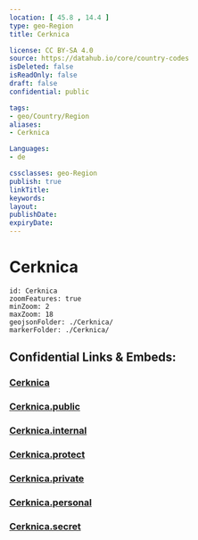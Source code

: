 ```yaml
---
location: [ 45.8 , 14.4 ] 
type: geo-Region
title: Cerknica

license: CC BY-SA 4.0
source: https://datahub.io/core/country-codes
isDeleted: false
isReadOnly: false
draft: false
confidential: public

tags:
- geo/Country/Region
aliases:
- Cerknica

Languages:
- de

cssclasses: geo-Region
publish: true
linkTitle: 
keywords: 
layout: 
publishDate: 
expiryDate: 
---
```


# Cerknica

```leaflet
id: Cerknica
zoomFeatures: true 
minZoom: 2 
maxZoom: 18
geojsonFolder: ./Cerknica/
markerFolder: ./Cerknica/
```


## Confidential Links & Embeds: 

### [Cerknica](/_Standards/Earth/Continent/Europe/Europe~Central/Slovenia/Regions~Slovenia/Primorsko-notranjska/counties~Primorsko-notranjska/Cerknica.md) 

### [Cerknica.public](/_public/Earth/Continent/Europe/Europe~Central/Slovenia/Regions~Slovenia/Primorsko-notranjska/counties~Primorsko-notranjska/Cerknica.public.md) 

### [Cerknica.internal](/_internal/Earth/Continent/Europe/Europe~Central/Slovenia/Regions~Slovenia/Primorsko-notranjska/counties~Primorsko-notranjska/Cerknica.internal.md) 

### [Cerknica.protect](/_protect/Earth/Continent/Europe/Europe~Central/Slovenia/Regions~Slovenia/Primorsko-notranjska/counties~Primorsko-notranjska/Cerknica.protect.md) 

### [Cerknica.private](/_private/Earth/Continent/Europe/Europe~Central/Slovenia/Regions~Slovenia/Primorsko-notranjska/counties~Primorsko-notranjska/Cerknica.private.md) 

### [Cerknica.personal](/_personal/Earth/Continent/Europe/Europe~Central/Slovenia/Regions~Slovenia/Primorsko-notranjska/counties~Primorsko-notranjska/Cerknica.personal.md) 

### [Cerknica.secret](/_secret/Earth/Continent/Europe/Europe~Central/Slovenia/Regions~Slovenia/Primorsko-notranjska/counties~Primorsko-notranjska/Cerknica.secret.md)

